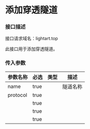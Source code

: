 # 添加穿透隧道

### 接口描述

接口请求域名：lightart.top

此接口用于添加穿透隧道。

### 传入参数

<table><thead><tr><th>参数名称</th><th data-type="checkbox">必选</th><th data-type="select">类型</th><th>描述</th></tr></thead><tbody><tr><td>name</td><td>true</td><td></td><td>隧道名称</td></tr><tr><td>protocol</td><td>true</td><td></td><td></td></tr><tr><td></td><td>true</td><td></td><td></td></tr><tr><td></td><td>true</td><td></td><td></td></tr><tr><td></td><td>true</td><td></td><td></td></tr></tbody></table>
